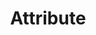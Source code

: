 ---
layout: glossary-documentation
sectionKey: Glossary
eleventyNavigation:
  parent: Glossary
title: Attribute
details:
  'Attributes describe the characteristics of a content type. For example, a news article has a title, summary, author, date, body, location and tags.
  

  Attributes create consistent structure to make it easier to understand, manage, display and reuse content.


  Attributes can be:
  
  - core content written by a person — for example, title, description, biography

  - metadata with structured values defined by the system or chosen from a predefined list — for example, date published, topic or country
  

  Attributes are captured at a conceptual level in the [content model](/glossary/content-model).
  

  Attributes become properties when the model is translated into a [content schema](/glossary/content-schema).'
synonym:
  '- Property — a term used in our schemas and codebase

  - Field — a term used by publishers to describe the input space in a Content Management System'
nonPreferred:
doNotConfuse:
theme: Information layer
order: 4
---